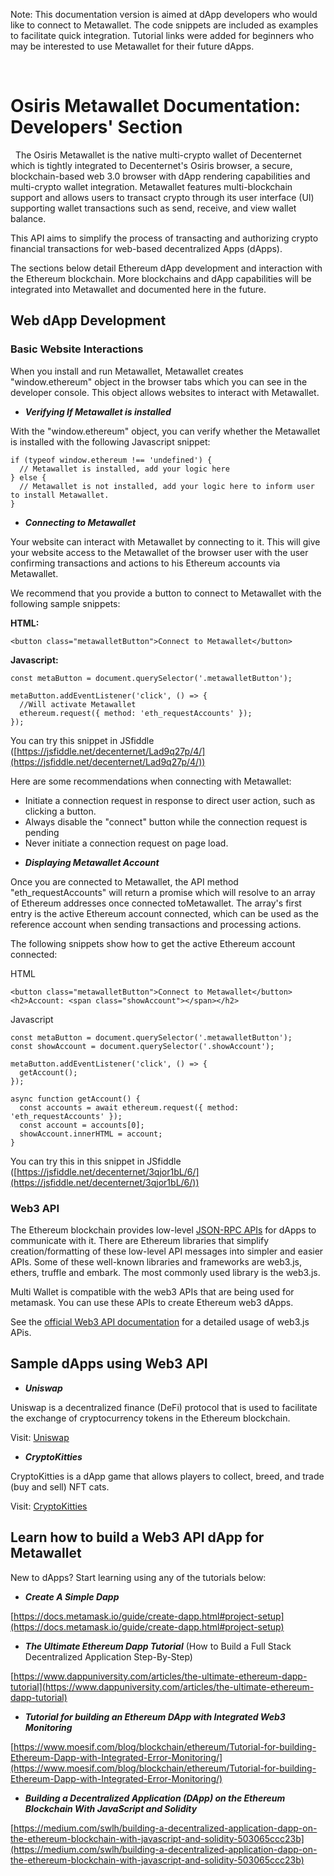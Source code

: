 Note: This documentation version is aimed at dApp developers who would like to connect to Metawallet. The code snippets are included as examples to facilitate quick integration. Tutorial links were added for beginners who may be interested to use Metawallet for their future dApps.

&nbsp;
# Osiris Metawallet Documentation: Developers&#39; Section
&nbsp;
The Osiris Metawallet is the native multi-crypto wallet of Decenternet which is tightly integrated to Decenternet&#39;s Osiris browser, a secure, blockchain-based web 3.0 browser with dApp rendering capabilities and multi-crypto wallet integration. Metawallet features multi-blockchain support and allows users to transact crypto through its user interface (UI) supporting wallet transactions such as send, receive, and view wallet balance.

This API aims to simplify the process of transacting and authorizing crypto financial transactions for web-based decentralized Apps (dApps).

The sections below detail Ethereum dApp development and interaction with the Ethereum blockchain. More blockchains and dApp capabilities will be integrated into Metawallet and documented here in the future.
&nbsp;
## Web dApp Development

### **Basic Website Interactions**

When you install and run Metawallet, Metawallet creates &quot;window.ethereum&quot; object in the browser tabs which you can see in the developer console. This object allows websites to interact with Metawallet.

 * ***Verifying If Metawallet is installed***

With the &quot;window.ethereum&quot; object, you can verify whether the Metawallet is installed with the following Javascript snippet:
```
if (typeof window.ethereum !== 'undefined') {
  // Metawallet is installed, add your logic here
} else {
  // Metawallet is not installed, add your logic here to inform user to install Metawallet.
}

```
* ***Connecting to Metawallet***

Your website can interact with Metawallet by connecting to it. This will give your website access to the Metawallet of the browser user with the user confirming transactions and actions to his Ethereum accounts via Metawallet.

We recommend that you provide a button to connect to Metawallet with the following sample snippets:

**HTML:**
```
<button class="metawalletButton">Connect to Metawallet</button>
```
**Javascript:**
```
const metaButton = document.querySelector('.metawalletButton');

metaButton.addEventListener('click', () => {
  //Will activate Metawallet
  ethereum.request({ method: 'eth_requestAccounts' });
});

```
You can try this snippet in JSfiddle ([https://jsfiddle.net/decenternet/Lad9q27p/4/](https://jsfiddle.net/decenternet/Lad9q27p/4/))

Here are some recommendations when connecting with Metawallet:

- Initiate a connection request in response to direct user action, such as clicking a button.
- Always disable the &quot;connect&quot; button while the connection request is pending
- Never initiate a connection request on page load.

* ***Displaying Metawallet Account***

Once you are connected to Metawallet, the API method &quot;eth\_requestAccounts&quot; will return a promise which will resolve to an array of Ethereum addresses once connected toMetawallet. The array&#39;s first entry is the active Ethereum account connected, which can be used as the reference account when sending transactions and processing actions.

The following snippets show how to get the active Ethereum account connected:

HTML
```
<button class="metawalletButton">Connect to Metawallet</button>
<h2>Account: <span class="showAccount"></span></h2>
```
Javascript
```
const metaButton = document.querySelector('.metawalletButton');
const showAccount = document.querySelector('.showAccount');

metaButton.addEventListener('click', () => {
  getAccount();
});

async function getAccount() {
  const accounts = await ethereum.request({ method: 'eth_requestAccounts' });
  const account = accounts[0];
  showAccount.innerHTML = account;
}
```
You can try this in this snippet in JSfiddle ([https://jsfiddle.net/decenternet/3qjor1bL/6/](https://jsfiddle.net/decenternet/3qjor1bL/6/))

### **Web3 API**

The Ethereum blockchain provides low-level [JSON-RPC APIs](https://eth.wiki/json-rpc/API) for dApps to communicate with it. There are Ethereum libraries that simplify creation/formatting of these low-level API messages into simpler and easier APIs. Some of these well-known libraries and frameworks are web3.js, ethers, truffle and embark. The most commonly used library is the web3.js.

Multi Wallet is compatible with the web3 APIs that are being used for metamask. You can use these APIs to create Ethereum web3 dApps.

See the [official Web3 API documentation](https://web3js.readthedocs.io/en/v1.3.4/) for a detailed usage of web3.js APis.
&nbsp;
## Sample dApps using Web3 API

* ***Uniswap***

Uniswap is a decentralized finance (DeFi) protocol that is used to facilitate the exchange of cryptocurrency tokens in the Ethereum blockchain.

Visit: [Uniswap](https://uniswap.org/)

* ***CryptoKitties***

CryptoKitties is a dApp game that allows players to collect, breed, and trade (buy and sell) NFT cats.

Visit: [CryptoKitties](https://www.cryptokitties.co/)
&nbsp;
## Learn how to build a Web3 API dApp for Metawallet

New to dApps? Start learning using any of the tutorials below:

- ***Create A Simple Dapp***

[https://docs.metamask.io/guide/create-dapp.html#project-setup](https://docs.metamask.io/guide/create-dapp.html#project-setup)

- ***The Ultimate Ethereum Dapp Tutorial*** (How to Build a Full Stack Decentralized Application Step-By-Step)

[https://www.dappuniversity.com/articles/the-ultimate-ethereum-dapp-tutorial](https://www.dappuniversity.com/articles/the-ultimate-ethereum-dapp-tutorial)

- ***Tutorial for building an Ethereum DApp with Integrated Web3 Monitoring***

[https://www.moesif.com/blog/blockchain/ethereum/Tutorial-for-building-Ethereum-Dapp-with-Integrated-Error-Monitoring/](https://www.moesif.com/blog/blockchain/ethereum/Tutorial-for-building-Ethereum-Dapp-with-Integrated-Error-Monitoring/)

- ***Building a Decentralized Application (DApp) on the Ethereum Blockchain With JavaScript and Solidity***

[https://medium.com/swlh/building-a-decentralized-application-dapp-on-the-ethereum-blockchain-with-javascript-and-solidity-503065ccc23b](https://medium.com/swlh/building-a-decentralized-application-dapp-on-the-ethereum-blockchain-with-javascript-and-solidity-503065ccc23b)



